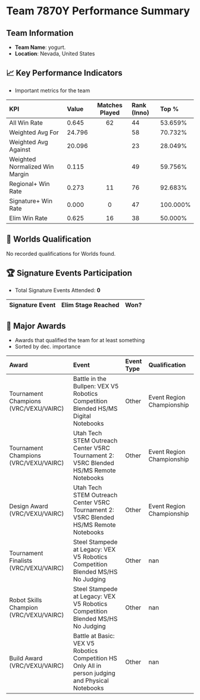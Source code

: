 # Team 7870Y Performance Summary

##  Team Information
- **Team Name**: yogurt.
- **Location**: Nevada, United States

## 📈 Key Performance Indicators
- Important metrics for the team

| KPI | Value | Matches Played | Rank (Inno) | Top % |
|:---|:-----|:--------------:|:----|:-----|
| All Win Rate | 0.645 | 62 | 44 | 53.659% |
| Weighted Avg For | 24.796 |  | 58 | 70.732% |
| Weighted Avg Against | 20.096 |  | 23 | 28.049% |
| Weighted Normalized Win Margin | 0.115 |  | 49 | 59.756% |
| Regional+ Win Rate | 0.273 | 11 | 76 | 92.683% |
| Signature+ Win Rate | 0.000 | 0 | 47 | 100.000% |
| Elim Win Rate | 0.625 | 16 | 38 | 50.000% |


## 🎯 Worlds Qualification
No recorded qualifications for Worlds found.

## 🏆 Signature Events Participation
- Total Signature Events Attended: **0**

| Signature Event | Elim Stage Reached | Won? |
|:----------------|:-------------------|:----|


## 🥇 Major Awards
- Awards that qualified the team for at least something
- Sorted by dec. importance

| Award | Event | Event Type | Qualification |
|:------|:------|:-----------|:--------------|
| Tournament Champions (VRC/VEXU/VAIRC) | Battle in the Bullpen: VEX V5 Robotics Competition Blended HS/MS Digital Notebooks | Other | Event Region Championship |
| Tournament Champions (VRC/VEXU/VAIRC) | Utah Tech STEM Outreach Center V5RC Tournament 2: V5RC Blended HS/MS Remote Notebooks | Other | Event Region Championship |
| Design Award (VRC/VEXU/VAIRC) | Utah Tech STEM Outreach Center V5RC Tournament 2: V5RC Blended HS/MS Remote Notebooks | Other | Event Region Championship |
| Tournament Finalists (VRC/VEXU/VAIRC) | Steel Stampede at Legacy: VEX V5 Robotics Competition Blended MS/HS No Judging | Other | nan |
| Robot Skills Champion (VRC/VEXU/VAIRC) | Steel Stampede at Legacy: VEX V5 Robotics Competition Blended MS/HS No Judging | Other | nan |
| Build Award (VRC/VEXU/VAIRC) | Battle at Basic: VEX V5 Robotics Competition HS Only All in person judging and Physical Notebooks | Other | nan |

